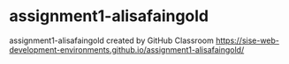 # assignment1-alisafaingold
assignment1-alisafaingold created by GitHub Classroom
https://sise-web-development-environments.github.io/assignment1-alisafaingold/
